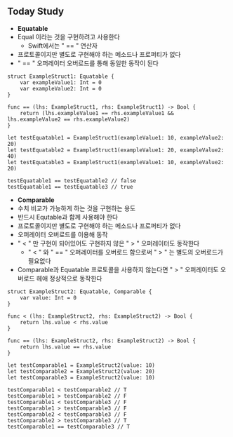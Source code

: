 ## Today Study

- **Equatable**
- Equal 이라는 것을 구현하려고 사용한다
    - Swift에서는 " == " 연산자
- 프로토콜이지만 별도로 구현해야 하는 메소드나 프로퍼티가 없다
- " == " 오퍼레이터 오버로드를 통해 동일한 동작이 된다

```
struct ExampleStruct1: Equatable {
    var exampleValue1: Int = 0
    var exampleValue2: Int = 0
}

func == (lhs: ExampleStruct1, rhs: ExampleStruct1) -> Bool {
    return (lhs.exampleValue1 == rhs.exampleValue1 && lhs.exampleValue2 == rhs.exampleValue2)
}

let testEquatable1 = ExampleStruct1(exampleValue1: 10, exampleValue2: 20)
let testEquatable2 = ExampleStruct1(exampleValue1: 20, exampleValue2: 40)
let testEquatable3 = ExampleStruct1(exampleValue1: 10, exampleValue2: 20)

testEquatable1 == testEquatable2 // false
testEquatable1 == testEquatable3 // true
```

- **Comparable**
- 수치 비교가 가능하게 하는 것을 구현하는 용도
- 반드시 Equtable과 함께 사용해야 한다
- 프로토콜이지만 별도로 구현해야 하는 메소드나 프로퍼티가 없다
- 오퍼레이터 오버로드를 이용해 동작
- " < " 만 구현이 되어있어도 구현하지 않은 " > " 오퍼레이터도 동작한다
    - " < " 와 " == " 오퍼레이터를 오버로드 함으로써 " > " 는 별도의 오버로드가 필요없다
- Comparable과 Equatable 프로토콜을 사용하지 않는다면 " > " 오퍼레이터도 오버로드 헤애 정상적으로 동작한다

```
struct ExampleStruct2: Equatable, Comparable {
    var value: Int = 0
}

func < (lhs: ExampleStruct2, rhs: ExampleStruct2) -> Bool {
    return lhs.value < rhs.value
}

func == (lhs: ExampleStruct2, rhs: ExampleStruct2) -> Bool {
    return lhs.value == rhs.value
}

let testComparable1 = ExampleStruct2(value: 10)
let testComparable2 = ExampleStruct2(value: 20)
let testComparable3 = ExampleStruct2(value: 10)

testComparable1 < testComparable2 // T
testComparable1 > testComparable2 // F
testComparable1 < testComparable3 // F
testComparable1 > testComparable3 // F
testComparable2 < testComparable3 // F
testComparable2 > testComparable3 // T
testComparable1 == testComparable3 // T
```
